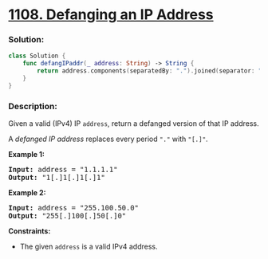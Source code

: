 # [1108. Defanging an IP Address](https://leetcode.com/problems/defanging-an-ip-address/)

### Solution:
```swift
class Solution {
    func defangIPaddr(_ address: String) -> String {
        return address.components(separatedBy: ".").joined(separator: "[.]")
    }
}
```

### Description:

<div><p>Given a valid (IPv4) IP <code>address</code>, return a defanged version of that IP address.</p>

<p>A <em>defanged&nbsp;IP address</em>&nbsp;replaces every period <code>"."</code> with <code>"[.]"</code>.</p>


<p><strong>Example 1:</strong></p>
<pre><strong>Input:</strong> address = "1.1.1.1"
<strong>Output:</strong> "1[.]1[.]1[.]1"
</pre><p><strong>Example 2:</strong></p>
<pre><strong>Input:</strong> address = "255.100.50.0"
<strong>Output:</strong> "255[.]100[.]50[.]0"
</pre>

<p><strong>Constraints:</strong></p>

<ul>
	<li>The given <code>address</code> is a valid IPv4 address.</li>
</ul></div>